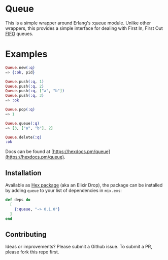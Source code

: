 # Queue

This is a simple wrapper around Erlang's :queue module. Unlike other wrappers, this provides a simple interface for dealing with First In, First Out [FIFO](https://en.wikipedia.org/wiki/Queue_(abstract_data_type)) queues.

# Examples
```elixir
Queue.new(:q)
=> {:ok, pid}

Queue.push(:q, 1)
Queue.push(:q, 2)
Queue.push(:q, ["a", "b"])
Queue.push(:q, 3)
=> :ok

Queue.pop(:q)
=> 1

Queue.queue(:q)
=> [3, ["a", "b"], 2]

Queue.delete(:q)
:ok
```

Docs can be found at [https://hexdocs.pm/queue](https://hexdocs.pm/queue).

## Installation

Available as [Hex package](https://hex.pm/docs/publish) (aka an Elixir Drop), the package can be installed by adding `queue` to your list of dependencies in `mix.exs`:

```elixir
def deps do
  [
    {:queue, "~> 0.1.0"}
  ]
end
```

## Contributing
Ideas or improvements? Please submit a Github issue.
To submit a PR, please fork this repo first.
